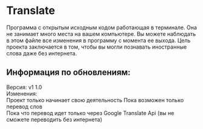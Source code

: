 # Translate
Программа с открытым исходным кодом работающая в терминале. 
Она не занимает много места на вашем компьютере.
Вы можете наблюдать в этом файле все изменения в программу с момента ее выхода.
Цель проекта заключается в том, чтобы вы могли познавать иностранные слова даже без интернета.



Информация по обновлениям:
------------------------------------------
  Версия: v1 1.0                          
  Изменения:                              
  Проект только начинает свою деятельность
  Пока возможен только перевод слов       
  Пока что перевод идет только через Google Translate Api (вы не сможете переводить без интернета)
